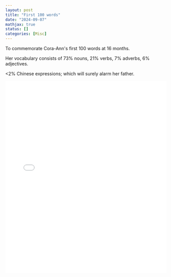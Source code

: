 ```yaml
---
layout: post
title: "First 100 words"
date: "2024-09-07"
mathjax: true
status: []
categories: [Misc]
---
```


To commemorate Cora-Ann's first 100 words at 16 months. 

Her vocabulary consists of 73% nouns, 21% verbs, 7% adverbs, 6% adjectives. 

<2% Chinese expressions; which will surely alarm her father.

<iframe src="/assets/sunburst.html" width="100%" height="600px" style="border: none;"></iframe>



